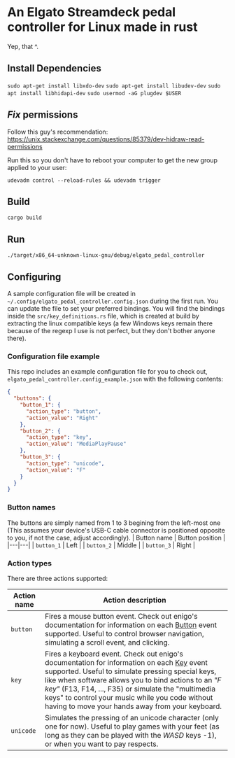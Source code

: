 # An Elgato Streamdeck pedal controller for Linux made in rust
Yep, that ^.

## Install Dependencies

`sudo apt-get install libxdo-dev`
`sudo apt-get install libudev-dev`
`sudo apt install libhidapi-dev`
`sudo usermod -aG plugdev $USER`

## _Fix_ permissions
Follow this guy's recommendation: https://unix.stackexchange.com/questions/85379/dev-hidraw-read-permissions

Run this so you don't have to reboot your computer to get the new group applied to your user:

`udevadm control --reload-rules && udevadm trigger`

## Build
`cargo build`

## Run
`./target/x86_64-unknown-linux-gnu/debug/elgato_pedal_controller`


## Configuring
A sample configuration file will be created in `~/.config/elgato_pedal_controller.config.json` during the first run. You can update the file to set your preferred bindings. You will find the bindings inside the `src/key_definitions.rs` file, which is created at build by extracting the linux compatible keys (a few Windows keys remain there because of the regexp I use is not perfect, but they don't bother anyone there).

### Configuration file example
This repo includes an example configuration file for you to check out, `elgato_pedal_controller.config_example.json` with the following contents:

```json
{
  "buttons": {
    "button_1": {
      "action_type": "button",
      "action_value": "Right"
    },
    "button_2": {
      "action_type": "key",
      "action_value": "MediaPlayPause"
    },
    "button_3": {
      "action_type": "unicode",
      "action_value": "F"
    }
  }
}
```

### Button names
The buttons are simply named from 1 to 3 begining from the left-most one (This assumes your device's USB-C cable connector is positioned opposite to you, if not the case, adjust accordingly).
| Button name  | Button position  |
|---|---|
| `button_1` | Left  |
| `button_2` | Middle  |
| `button_3` | Right  |


### Action types
There are three actions supported:

| Action name  | Action description  |
|---|---|
| `button` | Fires a mouse button event. Check out enigo's documentation for information on each [Button](https://docs.rs/enigo/latest/enigo/enum.Button.html) event supported. Useful to control browser navigation,  simulating a scroll event, and clicking. |
| `key` | Fires a keyboard event. Check out enigo's documentation for information on each [Key](https://docs.rs/enigo/latest/enigo/enum.Key.html) event supported. Useful to simulate pressing special keys, like when software allows you to bind actions to an _"F key"_ (F13, F14, ..., F35) or simulate the "multimedia keys" to control your music while you code without having to move your hands away from your keyboard. |
| `unicode` | Simulates the pressing of an unicode character (only one for now). Useful to play games with your feet (as long as they can be played with the _WASD_ keys -1), or when you want to pay respects. |